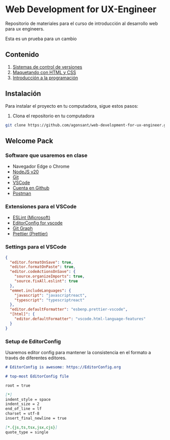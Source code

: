 # Web Development for UX-Engineer

Repositorio de materiales para el curso de introducción al desarrollo web para ux engineers.

Esta es un prueba para un cambio

## Contenido

1. [Sistemas de control de versiones](./1-intro-sistema-control-versiones/)
2. [Maquetando con HTML y CSS](./2-HTML-CSS/)
3. [Introducción a la programación](./3-intro-programacion-js/)

## Instalación

Para instalar el proyecto en tu computadora, sigue estos pasos:

1. Clona el repositorio en tu computadora

```bash
git clone https://github.com/agonsant/web-development-for-ux-engineer.git
```

## Welcome Pack

### Software que usaremos en clase

- Navegador Edge o Chrome
- [NodeJS v20](https://nodejs.org/en)
- [Git](https://git-scm.com/)
- [VSCode](https://code.visualstudio.com/)
- [Cuenta en Github](https://github.com/)
- [Postman](https://www.postman.com/)

### Extensiones para el VSCode

- [ESLint (Microsoft)](https://marketplace.visualstudio.com/items?itemName=dbaeumer.vscode-eslint)
- [EditorConfig for vscode](https://marketplace.visualstudio.com/items?itemName=EditorConfig.EditorConfig)
- [Git Graph](https://marketplace.visualstudio.com/items?itemName=mhutchie.git-graph)
- [Prettier (Prettier)](https://marketplace.visualstudio.com/items?itemName=esbenp.prettier-vscode)

### Settings para el VSCode

```json
{
  "editor.formatOnSave": true,
  "editor.formatOnPaste": true,
  "editor.codeActionsOnSave": {
    "source.organizeImports": true,
    "source.fixAll.eslint": true
  },
  "emmet.includeLanguages": {
    "javascript": "javascriptreact",
    "typescript": "typescriptreact"
  },
  "editor.defaultFormatter": "esbenp.prettier-vscode",
  "[html]": {
    "editor.defaultFormatter": "vscode.html-language-features"
  }
}
```

### Setup de EditorConfig

Usaremos editor config para mantener la consistencia en el formato a través de diferentes editores.

```md
# EditorConfig is awesome: https://EditorConfig.org

# top-most EditorConfig file

root = true

[*]
indent_style = space
indent_size = 2
end_of_line = lf
charset = utf-8
insert_final_newline = true

[*.{js,ts,tsx,jsx,cjs}]
quote_type = single
```
